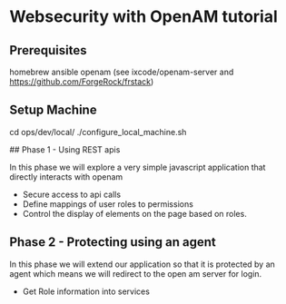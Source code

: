 # Websecurity with OpenAM tutorial

## Prerequisites

homebrew
ansible
openam (see ixcode/openam-server and https://github.com/ForgeRock/frstack)

## Setup Machine

cd ops/dev/local/
./configure_local_machine.sh

## Phase 1 - Using REST apis

In this phase we will explore a very simple javascript application that directly interacts with openam

- Secure access to api calls
- Define mappings of user roles to permissions
- Control the display of elements on the page based on roles.
 
## Phase 2 - Protecting using an agent

In this phase we will extend our application so that it is protected by an agent which means we will redirect to the 
open am server for login.

- Get Role information into services